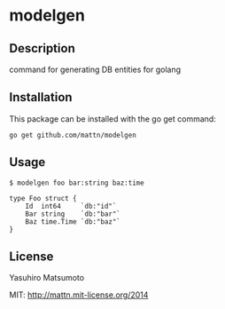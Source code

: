 modelgen
========

Description
-----------

command for generating DB entities for golang

Installation
------------

This package can be installed with the go get command:

    go get github.com/mattn/modelgen
    
Usage
-----

    $ modelgen foo bar:string baz:time

    type Foo struct {
        Id  int64     `db:"id"`
        Bar string    `db:"bar"`
        Baz time.Time `db:"baz"`
    }

License
-------

Yasuhiro Matsumoto

MIT: http://mattn.mit-license.org/2014
